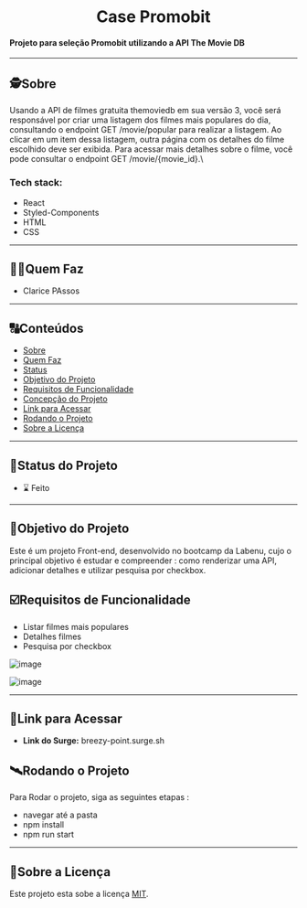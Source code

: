 

<h1 align="center">
Case Promobit
</h1>

<h4 align="left">
  Projeto para seleção Promobit utilizando a API The Movie DB
</h4>

---

##  🕵Sobre

Usando a API de filmes gratuita themoviedb em sua versão 3, você será responsável por criar uma listagem dos filmes mais populares do dia, 
consultando o endpoint GET /movie/popular para realizar a listagem. Ao clicar em um item dessa listagem, outra página com os detalhes do filme escolhido deve ser exibida. 
Para acessar mais detalhes sobre o filme, você pode consultar o endpoint GET /movie/{movie_id}.\

### Tech stack:

- React
- Styled-Components
- HTML
- CSS

---

##  👩🏾Quem Faz 

- Clarice PAssos

---
##  🔠Conteúdos

<!--ts-->
   * [Sobre](#sobre)
   * [Quem Faz](#-quem-faz)
   * [Status](#status)
   * [Objetivo do Projeto](#objetivo-do-projeto)
   * [Requisitos de Funcionalidade](#requisitos-de-funcionalidade)
   * [Concepção do Projeto](#concepcao-do-projeto)
   * [Link para Acessar](#link-para-acessar)
   * [Rodando o Projeto](#rodando-o-projeto)
   * [Sobre a Licença](#sobre-a-licença)
<!--te-->


---
##  🧭Status do Projeto


 - ⌛ Feito

---

##  🎯Objetivo do Projeto
Este é um projeto Front-end, desenvolvido no bootcamp da Labenu, cujo o principal objetivo é estudar e compreender : como renderizar uma API, adicionar detalhes e utilizar pesquisa por checkbox. 


## ☑️Requisitos de Funcionalidade

- Listar filmes mais populares
- Detalhes filmes
- Pesquisa por checkbox

![image](![image](https://user-images.githubusercontent.com/85196359/157344670-25719506-57e5-4757-8db1-dfe0447e8baa.png)
)

![image](https://user-images.githubusercontent.com/85196359/155611866-2b8fba38-67c6-4c94-88fc-7597508a33a9.png)


---

## 🔗Link para Acessar

- **Link do Surge:** breezy-point.surge.sh


## 🛰Rodando o Projeto

Para Rodar o projeto, siga as seguintes etapas :

- navegar até a pasta
- npm install
- npm run start


---

## 📝Sobre a Licença

Este projeto esta sobe a licença [MIT](./LICENSE).


